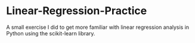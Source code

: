 # Linear-Regression-Practice
 A small exercise I did to get more familiar with linear regression analysis in Python using the scikit-learn library.
